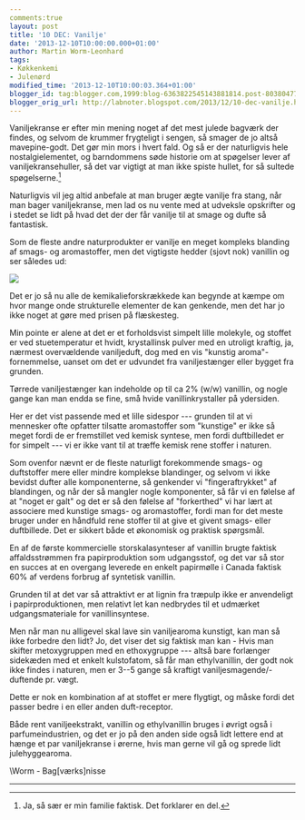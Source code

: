 ```yaml
---
comments:true
layout: post
title: '10 DEC: Vanilje'
date: '2013-12-10T10:00:00.000+01:00'
author: Martin Worm-Leonhard
tags:
- Køkkenkemi
- Julenørd
modified_time: '2013-12-10T10:00:03.364+01:00'
blogger_id: tag:blogger.com,1999:blog-6363822545143881814.post-8038047777045792934
blogger_orig_url: http://labnoter.blogspot.com/2013/12/10-dec-vanilje.html
---
```


Vaniljekranse er efter min mening noget af det mest julede bagværk der
findes, og selvom de krummer frygteligt i sengen, så smager de jo altså
mavepine-godt. Det gør min mors i hvert fald. Og så er der naturligvis
hele nostalgielementet, og barndommens søde historie om at spøgelser
lever af vaniljekransehuller, så det var vigtigt at man ikke spiste
hullet, for så sultede spøgelserne.[^1]

Naturligvis vil jeg altid anbefale at man bruger ægte vanilje fra stang,
når man bager vaniljekranse, men lad os nu vente med at udveksle
opskrifter og i stedet se lidt på hvad det der der får vanilje til at
smage og dufte så fantastisk.

Som de fleste andre naturprodukter er vanilje en meget kompleks
blanding af smags- og aromastoffer, men det vigtigste hedder (sjovt nok)
vanillin og ser således ud:

[![](http://upload.wikimedia.org/wikipedia/commons/c/c7/Vanillin2.svg)](http://upload.wikimedia.org/wikipedia/commons/c/c7/Vanillin2.svg)

Det er jo så nu alle de kemikalieforskrækkede kan begynde at kæmpe om
hvor mange onde strukturelle elementer de kan genkende, men det har jo
ikke noget at gøre med prisen på flæskesteg.

Min pointe er alene at det
er et forholdsvist simpelt lille molekyle, og stoffet er ved
stuetemperatur et hvidt, krystallinsk pulver med en utroligt kraftig,
ja, nærmest overvældende vaniljeduft, dog med en vis "kunstig
aroma"-fornemmelse, uanset om det er udvundet fra vaniljestænger eller
bygget fra grunden.

Tørrede vaniljestænger kan indeholde op til ca 2% (w/w) vanillin, og
nogle gange kan man endda se fine, små hvide vanillinkrystaller på
ydersiden.

Her er det vist passende med et lille sidespor --- grunden til at vi
mennesker ofte opfatter tilsatte aromastoffer som "kunstige" er ikke så
meget fordi de er fremstillet ved kemisk syntese, men fordi duftbilledet
er for simpelt --- vi er ikke vant til at træffe kemisk rene stoffer i
naturen. 

Som ovenfor nævnt er de fleste naturligt forekommende smags- og
duftstoffer mere eller mindre komplekse blandinger, og selvom vi ikke
bevidst dufter alle komponenterne, så genkender vi "fingeraftrykket" af
blandingen, og når der så mangler nogle komponenter, så får vi en
følelse af at "noget er galt" og det er så den følelse af "forkerthed"
vi har lært at associere med kunstige smags- og aromastoffer, fordi man
for det meste bruger under en håndfuld rene stoffer til at give et
givent smags- eller duftbillede. Det er sikkert både et økonomisk og
praktisk spørgsmål.

En af de første kommercielle storskalasynteser af vanillin brugte
faktisk affaldsstrømmen fra papirproduktion som udgangsstof, og det var
så stor en succes at en overgang leverede en enkelt papirmølle i Canada
faktisk 60% af verdens forbrug af syntetisk vanillin. 

Grunden til at det
var så attraktivt er at lignin fra træpulp ikke er anvendeligt i
papirproduktionen, men relativt let kan nedbrydes til et udmærket
udgangsmateriale for vanillinsyntese.

Men når man nu alligevel skal lave sin vaniljearoma kunstigt, kan man så
ikke forbedre den lidt? Jo, det viser det sig faktisk man kan - Hvis man
skifter metoxygruppen med en ethoxygruppe --- altså bare forlænger
sidekæden med et enkelt kulstofatom, så får man ethylvanillin, der godt
nok ikke findes i naturen, men er 3--5 gange så kraftigt
vaniljesmagende/-duftende pr. vægt. 

Dette er nok en kombination af at
stoffet er mere flygtigt, og måske fordi det passer bedre i en eller
anden duft-receptor.

Både rent vaniljeekstrakt, vanillin og ethylvanillin bruges i øvrigt
også i parfumeindustrien, og det er jo på den anden side også lidt
lettere end at hænge et par vaniljekranse i ørerne, hvis man gerne vil
gå og sprede lidt julehyggearoma.

\\Worm - Bag\[værks\]nisse

------------------------

[^1]: Ja, så sær er min familie faktisk. Det forklarer en del.
